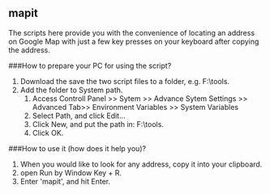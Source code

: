## mapit
The scripts here provide you with the convenience of locating an address on Google Map with just a few key presses on your keyboard after copying the address. 

###How to prepare your PC for using the script? 
1. Download the save the two script files to a folder, e.g. F:\tools.
2. Add the folder to System path.
    1. Access Controll Panel >> Sytem >> Advance Sytem Settings >> Advanced Tab>> Environment Variables >> System Variables
    2. Select Path, and click Edit...
    3. Click New, and put the path in: F:\tools. 
    4. Click OK.
    
###How to use it (how does it help you)?
1. When you would like to look for any address, copy it into your clipboard.
2. open Run by Window Key + R.
3. Enter 'mapit', and hit Enter.
